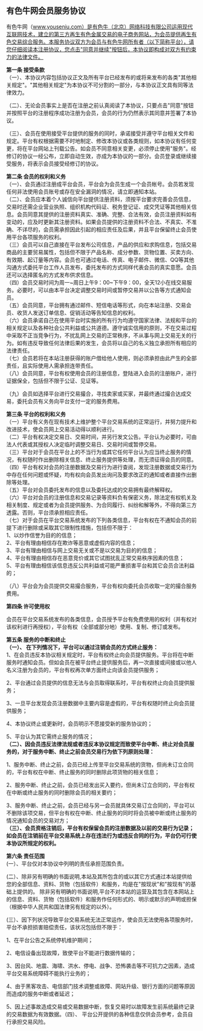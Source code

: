 ## **有色牛网会员服务协议**

有色牛网（www.youseniu.com）是有色牛（北京）网络科技有限公司运用现代互联网技术，建立的第三方再生有色金属交易的电子商务网站，为会员提供再生有色交易综合服务。本服务协议双方为会员与有色牛网所有者（以下简称平台），请您仔细阅读本注册协议，您点击"同意并继续"按钮后，本协议即构成对双方有约束力的法律文件。  

**第一条 接受条款**  
（一）、本协议内容包括协议正文及所有平台已经发布的或将来发布的各类"其他相关规定"。"其他相关规定"为本协议不可分割的一部分，与本协议正文具有同等法律效力。

（二）、无论会员事实上是否在注册之前认真阅读了本协议，只要点击"同意"按钮并按照平台的注册程序成功注册为会员，会员的行为仍然表示其同意并签署了本协议。

（三）、会员在使用接受平台提供的服务的同时，承诺接受并遵守平台相关文件和规定。平台有权根据需要不时地制定、修改本协议或各类规则，如本协议有任何变更，将在平台网站上刊载公告。如会员不同意相关变更，必须停止使用"服务"。经修订的协议一经公布，立即自动生效，亦成为本协议的一部分。会员登录或继续接受服务，将表示会员接受经修订的协议。

**第二条 会员的权利和义务**  
（一）、会员通过注册成平台会员，平台会为会员生成一个会员帐号。会员若发现任何非法使用会员账号或存在安全漏洞的情况，请立即通知本站。  
（二）、会员应本着个人诚信向平台提供注册资料，须按平台要求完善会员信息，交易时还需企业营业执照、组织机构代码证、税务登记证、成交凭证等其他相关信息。会员同意其提供的注册资料真实、准确、完整、合法有效，会员注册资料如有变动的，应及时更新其注册资料。如果会员提供的注册资料不合法、不真实、不准确、不详尽的，会员需承担因此引起的相应责任及后果，并且平台保留终止会员使用平台各项服务的权利。  
（三）会员可以自己直接在平台发布公司信息，产品的供应和求购信息，包括交易商品的主要贸易属性，包括但不限于产品名称、成分参数、货物位置、买卖方向、有效期、起订量等内容。会员也可通过电话、传真、电子邮件、微信、QQ等其他沟通方式委托平台工作人员发布，委托发布的方式同样代表会员的真实意愿。会员还可以选择匿名的方式发布供求信息。  
（四）会员交易时间为周一~周日上午9：00~下午9：00，全天12小在线交易服务。必要时，可以由本平台决定调整交易时间或暂停交易并以公告等方式通知会员。  
（五）会员同意，平台拥有通过邮件、短信电话等形式，向在本站注册、交易会员、收货人发送订单信息、促销活动等告知信息的权利。  
（六）会员承诺自己在使用平台时实施的所有行为均遵守国家法律、法规和平台的相关规定以及各种社会公共利益或公共道德。遵守诚实信用的原则，不在交易过程中采取不正当竞争行为，不扰乱网上交易的正常秩序，不从事与网上交易无关的行为。如有违反导致任何法律后果的发生，会员将以自己的名义独立承担所有相应的法律责任。  
（七）会员若将在本站注册获得的账户借给他人使用，则必须承担由此产生的全部责任，且实际使用人需承担连带责任。  
（八）会员同意，平台有权使用会员的注册信息，登陆进入会员的注册账户，进行证据保全，包括但不限于公证、见证等。

（九）会员如选择平台进行交易撮合，寻找卖家或买家，并最终通过撮合达成交易，委托会员有义务向平台支付一定的服务费用。

**第三条 平台的权利和义务**  
 （一）平台有义务在现有技术上维护整个平台交易系统的正常运行，并努力提升和改进技术，使会员网上交易活动得以顺利进行。  
 （二）平台有权决定交易日、交易时间，并另行发文公告。平台认为必要时，可由法人代表或其授权人决定临时调整交易日、交易时间或暂停交易。  
 （三）平台对于会员在平台上的不当行为或其它任何平台认为应当终止服务的情况，有权随时作出删除相关信息、终止服务提供等处理，而无须征得会员的同意。  
 （四）平台有权对会员的注册数据及交易行为进行查阅，发现注册数据或交易行为中存在任何问题或怀疑，均有权向会员发出询问及要求改正的通知或者直接作出删除等处理。  
 （五）平台对会员委托发布的信息以及委托达成的交易拥有最终解释权。  
 （六）平台对会员的注册信息和交易记录等资料负有保密义务，除法定有权机关及相关制度、规定或者为会员提供服务、为合同履行、纠纷和解等外，不得向第三方透露。否则，平台须承担相应责任。  
 （七）对于会员在平台交易系统发布的下列各类信息，平台有权在不通知会员的前提下进行删除或采取其它限制性措施，包括但不限于：  
 1、以炒作信誉为目的的信息；  
 2、平台有理由相信存在欺诈等恶意或虚假内容的信息；  
 3、平台有理由相信与网上交易无关或不是以交易为目的的信息；  
 4、平台有理由相信存在恶意竞价或其它试图扰乱正常交易秩序因素的信息；  
 5、平台有理由相信该信息违反公共利益或可能严重损害平台和其它会员合法利益的；

（八）平台会为会员提供交易撮合服务，平台有权向委托会员收取一定的撮合服务费用。

**第四条 许可使用权**

会员在平台交易系统发布的各类信息，会员授予平台有免费使用的权利（并有权对该权利进行再授权），平台有权（全部或部分地）使用、复制、修订或发布。

**第五条 服务的中断和终止**  
**（一）、 在下列情况下，平台可以通过注销会员的方式终止服务：**  
 1、在会员违反本协议相关规定时，平台有权终止向会员提供服务。平台将在中断服务时通知会员。但如会员在被平台终止提供服务后，再一次直接或间接或以他人名义注册为会员的，平台有权再次单方面终止向该会员提供服务；

2、平台通过会员提供的信息无法与会员取得联系时，平台有权终止向会员提供服务；

3、一旦平台发现会员注册数据中主要内容是虚假的，平台有权随时终止向会员提供服务；

4、本协议终止或更新时，会员明示不愿接受新的服务协议的；

5、平台认为其它需终止服务的情况；  
**（二）、因会员违反法律法规或者违反本协议规定而致使平台中断、终止对会员服务的，对于服务中断、终止之前会员交易行为依下列原则处理：**

1、服务中断、终止之前，会员已经上传至平台交易系统的货物，但尚未订立合同的，平台有权在中断、终止服务的同时删除此项货物的相关信息；

2、服务中断、终止之前，会员已经发出买入要约，但尚未订立合同的，平台有权在中断或终止服务的同时删除会员的相关要约；

3、服务中断、终止之前，会员已经与另一会员就具体交易订立合同的，平台可以不删除该项交易，但平台有权在中断、终止服务的同时将会员被中断或终止服务的情况通知会员的交易对方；  
**（三）、会员资格注销后，平台有权保留会员的注册数据及以前的交易行为记录；如会员在注销前在平台交易系统上存在违法行为或违反合同的行为，平台仍可行使本协议所规定的权利。**

**第六条 责任范围**  
 \(一）、平台仅对本协议中列明的责任承担范围负责。

\(二）、除非另有明确的书面说明,本站及其所包含的或以其它方式通过本站提供给您的全部信息、资料、货物（包括软件）和服务，均是在"按现状"和"按现有"的基础上提供的。 除非另有明确的书面说明,平台不对本站的运营及其包含在本网站上的信息、资料、货物（包括软件）和服务作任何形式的、明示或默示的声明或担保（根据中华人民共和国法律另有规定的以外）。

\(三）、因下列状况导致平台交易系统无法正常运作，使会员无法使用各项服务时，平台不承担损害赔偿责任，该状况包括但不限于：

1、在平台公告之系统停机维护期间；

2、电信设备出现故障，致使平台不能进行数据传输的；

3、因台风、地震、海啸、洪水、停电、战争、恐怖袭击等不可抗力之因素，造成平台交易系统障碍不能执行业务的；

4、由于黑客攻击、电信部门技术调整或故障、网站升级、银行方面的问题等原因而造成的服务中断或者延迟；

5、因上述事故造成交易或交易数据中断，恢复交易时以故障发生前系统最终记录的交易数据为有效数据。（四）、 平台公开提供的各种信息仅供会员参考，会员自行承担交易风险。

